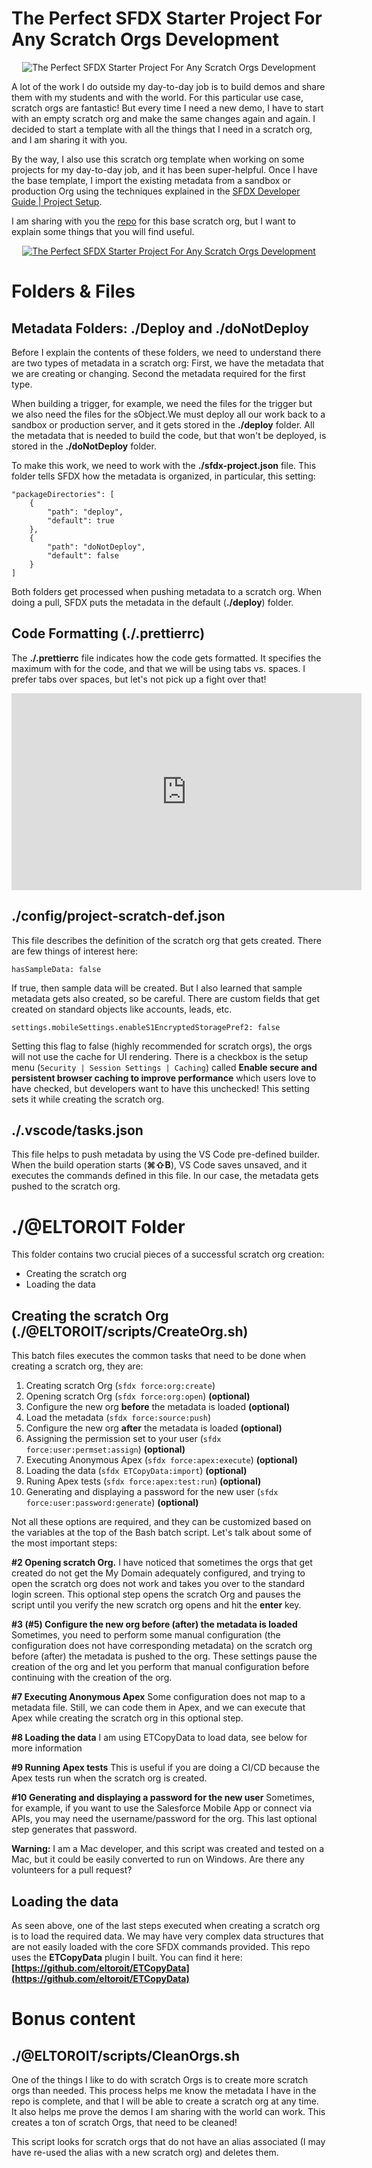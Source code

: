 # The Perfect SFDX Starter Project For Any Scratch Orgs Development

<p align="center">
	<img src="https://github.com/eltoroit/ETScratchOrgsStarter/blob/blog/@ELTOROIT/blog/HeaderImage.png?raw=true" alt="The Perfect SFDX Starter Project For Any Scratch Orgs Development" />
</p>

A lot of the work I do outside my day-to-day job is to build demos and share them with my students and with the world. For this particular use case, scratch orgs are fantastic! But every time I need a new demo, I have to start with an empty scratch org and make the same changes again and again. I decided to start a template with all the things that I need in a scratch org, and I am sharing it with you.

By the way, I also use this scratch org template when working on some projects for my day-to-day job, and it has been super-helpful. Once I have the base template, I import the existing metadata from a sandbox or production Org using the techniques explained in the [SFDX Developer Guide | Project Setup](https://developer.salesforce.com/docs/atlas.en-us.sfdx_dev.meta/sfdx_dev/sfdx_dev_workspace_setup.htm).

I am sharing with you the [repo](https://github.com/eltoroit/ETScratchOrgsStarter) for this base scratch org, but I want to explain some things that you will find useful.

<p align="center">
<a href="https://github.com/eltoroit/ETScratchOrgsStarter"><img src="https://github.com/eltoroit/ETScratchOrgsStarter/blob/blog/@ELTOROIT/blog/RepoLink.png?raw=true" alt="The Perfect SFDX Starter Project For Any Scratch Orgs Development" /></a>
</p>

# Folders & Files

## Metadata Folders: ./Deploy and ./doNotDeploy

Before I explain the contents of these folders, we need to understand there are two types of metadata in a scratch org: First, we have the metadata that we are creating or changing. Second the metadata required for the first type.

When building a trigger, for example, we need the files for the trigger but we also need the files for the sObject.We must deploy all our work back to a sandbox or production server, and it gets stored in the **./deploy** folder. All the metadata that is needed to build the code, but that won't be deployed, is stored in the **./doNotDeploy** folder.

To make this work, we need to work with the **./sfdx-project.json** file. This folder tells SFDX how the metadata is organized, in particular, this setting:

```
"packageDirectories": [
	{
		"path": "deploy",
		"default": true
	},
	{
		"path": "doNotDeploy",
		"default": false
	}
]
```

Both folders get processed when pushing metadata to a scratch org. When doing a pull, SFDX puts the metadata in the default (**./deploy**) folder.

## Code Formatting (./.prettierrc)

The **./.prettierrc** file indicates how the code gets formatted. It specifies the maximum with for the code, and that we will be using tabs vs. spaces. I prefer tabs over spaces, but let's not pick up a fight over that!

<p align="center"><iframe src="https://www.youtube.com/embed/SsoOG6ZeyUI?wmode=transparent&amp;showinfo=0" width="560" height="315" frameborder="0" allowfullscreen="allowfullscreen"></iframe></p>

## ./config/project-scratch-def.json

This file describes the definition of the scratch org that gets created. There are few things of interest here:

`hasSampleData: false`

If true, then sample data will be created. But I also learned that sample metadata gets also created, so be careful. There are custom fields that get created on standard objects like accounts, leads, etc.

`settings.mobileSettings.enableS1EncryptedStoragePref2: false`

Setting this flag to false (highly recommended for scratch orgs), the orgs will not use the cache for UI rendering. There is a checkbox is the setup menu (`Security | Session Settings | Caching`) called **Enable secure and persistent browser caching to improve performance** which users love to have checked, but developers want to have this unchecked! This setting sets it while creating the scratch org.

## ./.vscode/tasks.json

This file helps to push metadata by using the VS Code pre-defined builder. When the build operation starts (**⌘⇧B**), VS Code saves unsaved, and it executes the commands defined in this file. In our case, the metadata gets pushed to the scratch org.

# ./@ELTOROIT Folder

This folder contains two crucial pieces of a successful scratch org creation:

-   Creating the scratch org
-   Loading the data

## Creating the scratch Org (./@ELTOROIT/scripts/CreateOrg.sh)

This batch files executes the common tasks that need to be done when creating a scratch org, they are:

1.  Creating scratch Org (`sfdx force:org:create`)
2.  Opening scratch Org (`sfdx force:org:open`) **(optional)**
3.  Configure the new org **before** the metadata is loaded **(optional)**
4.  Load the metadata (`sfdx force:source:push`)
5.  Configure the new org **after** the metadata is loaded **(optional)**
6.  Assigning the permission set to your user (`sfdx force:user:permset:assign`) **(optional)**
7.  Executing Anonymous Apex (`sfdx force:apex:execute`) **(optional)**
8.  Loading the data (`sfdx ETCopyData:import`) **(optional)**
9.  Runing Apex tests (`sfdx force:apex:test:run`) **(optional)**
10. Generating and displaying a password for the new user (`sfdx force:user:password:generate`) **(optional)**

Not all these options are required, and they can be customized based on the variables at the top of the Bash batch script. Let's talk about some of the most important steps:

**#2 Opening scratch Org.** I have noticed that sometimes the orgs that get created do not get the My Domain adequately configured, and trying to open the scratch org does not work and takes you over to the standard login screen. This optional step opens the scratch Org and pauses the script until you verify the new scratch org opens and hit the **enter** key.

**#3 (#5) Configure the new org before (after) the metadata is loaded** Sometimes, you need to perform some manual configuration (the configuration does not have corresponding metadata) on the scratch org before (after) the metadata is pushed to the org. These settings pause the creation of the org and let you perform that manual configuration before continuing with the creation of the org.

**#7 Executing Anonymous Apex** Some configuration does not map to a metadata file. Still, we can code them in Apex, and we can execute that Apex while creating the scratch org in this optional step.

**#8 Loading the data** I am using ETCopyData to load data, see below for more information

**#9 Running Apex tests** This is useful if you are doing a CI/CD because the Apex tests run when the scratch org is created.

**#10 Generating and displaying a password for the new user** Sometimes, for example, if you want to use the Salesforce Mobile App or connect via APIs, you may need the username/password for the org. This last optional step generates that password.

**Warning:** I am a Mac developer, and this script was created and tested on a Mac, but it could be easily converted to run on Windows. Are there any volunteers for a pull request?

## Loading the data

As seen above, one of the last steps executed when creating a scratch org is to load the required data. We may have very complex data structures that are not easily loaded with the core SFDX commands provided. This repo uses the **ETCopyData** plugin I built. You can find it here: **[https://github.com/eltoroit/ETCopyData](https://github.com/eltoroit/ETCopyData)**

# Bonus content

## ./@ELTOROIT/scripts/CleanOrgs.sh

One of the things I like to do with scratch Orgs is to create more scratch orgs than needed. This process helps me know the metadata I have in the repo is complete, and that I will be able to create a scratch org at any time. It also helps me prove the demos I am sharing with the world can work. This creates a ton of scratch Orgs, that need to be cleaned!

This script looks for scratch orgs that do not have an alias associated (I may have re-used the alias with a new scratch org) and deletes them.
